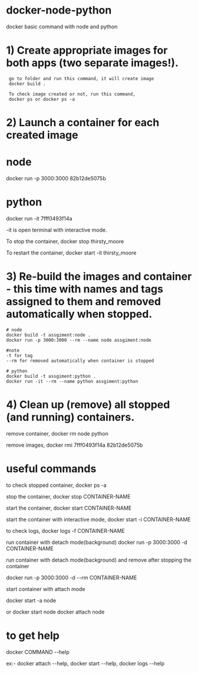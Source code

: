 # docker-node-python
docker basic command with node and python

# 1) Create appropriate images for both apps (two separate images!).
     go to folder and run this command, it will create image
     docker build .
     
     To check image created or not, run this command,
     docker ps or docker ps -a
     
# 2) Launch a container for each created image
   # node
   docker run -p 3000:3000 82b12de5075b
   # python
   docker run -it 7fff0493f14a
   
   -it is open terminal with interactive mode.

   To stop the container,
   docker stop thirsty_moore
   
   To restart the container, 
   docker start -it thirsty_moore

# 3) Re-build the images and container - this time with names and tags assigned to them and removed automatically when stopped.

    # node
    docker build -t assgiment:node .
    docker run -p 3000:3000 --rm --name node assgiment:node
    
    #note
    -t for tag
    --rm for removed automatically when container is stopped
    
    # python
    docker build -t assgiment:python .
    docker run -it --rm --name python assgiment:python
    
# 4) Clean up (remove) all stopped (and running) containers.

   remove container,
   docker rm node python
   
   remove images,
   docker rmi 7fff0493f14a 82b12de5075b
   
# useful commands

   to check stopped container,
   docker ps -a
   
   stop the container,
   docker stop CONTAINER-NAME
   
   start the container,
   docker start CONTAINER-NAME
   
   start the container with interactive mode,
   docker start -i CONTAINER-NAME
   
   to check logs,
   docker logs -f CONTAINER-NAME
   
   run container with detach mode(background)
   docker run -p 3000:3000 -d CONTAINER-NAME
   
   run container with detach mode(background) and remove after stopping the container
   
   docker run -p 3000:3000 -d --rm CONTAINER-NAME
   
   start container with attach mode
   
   docker start -a node
   
   or
   docker start node
   docker attach node
   
   # to get help
   docker COMMAND --help
   
   ex:- docker attach --help, docker start --help, docker logs --help
    

